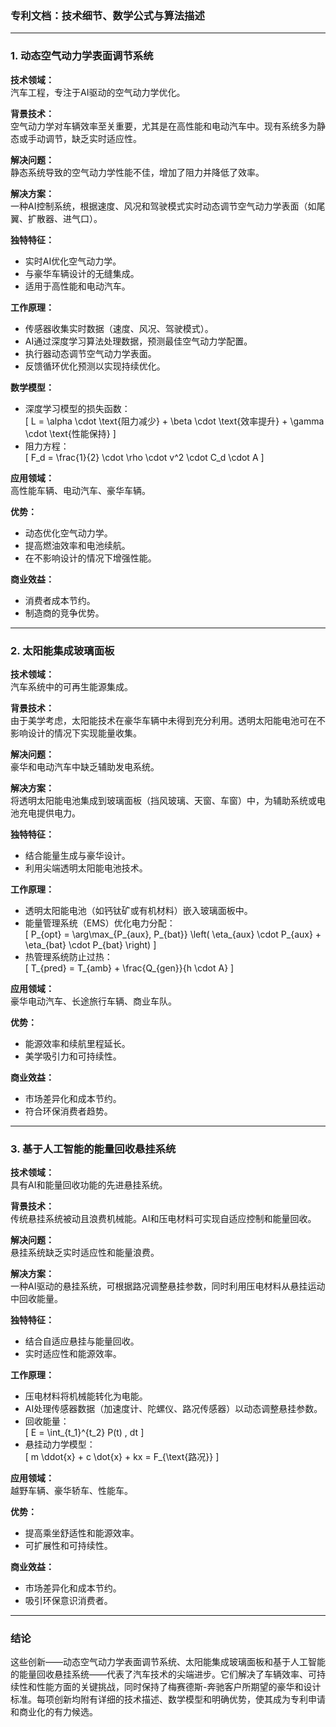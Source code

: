 ### **专利文档：技术细节、数学公式与算法描述**  

---

### **1. 动态空气动力学表面调节系统**  

**技术领域：**  
汽车工程，专注于AI驱动的空气动力学优化。  

**背景技术：**  
空气动力学对车辆效率至关重要，尤其是在高性能和电动汽车中。现有系统多为静态或手动调节，缺乏实时适应性。  

**解决问题：**  
静态系统导致的空气动力学性能不佳，增加了阻力并降低了效率。  

**解决方案：**  
一种AI控制系统，根据速度、风况和驾驶模式实时动态调节空气动力学表面（如尾翼、扩散器、进气口）。  

**独特特征：**  
- 实时AI优化空气动力学。  
- 与豪华车辆设计的无缝集成。  
- 适用于高性能和电动汽车。  

**工作原理：**  
- 传感器收集实时数据（速度、风况、驾驶模式）。  
- AI通过深度学习算法处理数据，预测最佳空气动力学配置。  
- 执行器动态调节空气动力学表面。  
- 反馈循环优化预测以实现持续优化。  

**数学模型：**  
- 深度学习模型的损失函数：  
  \[
  L = \alpha \cdot \text{阻力减少} + \beta \cdot \text{效率提升} + \gamma \cdot \text{性能保持}
  \]  
- 阻力方程：  
  \[
  F_d = \frac{1}{2} \cdot \rho \cdot v^2 \cdot C_d \cdot A
  \]  

**应用领域：**  
高性能车辆、电动汽车、豪华车辆。  

**优势：**  
- 动态优化空气动力学。  
- 提高燃油效率和电池续航。  
- 在不影响设计的情况下增强性能。  

**商业效益：**  
- 消费者成本节约。  
- 制造商的竞争优势。  

---

### **2. 太阳能集成玻璃面板**  

**技术领域：**  
汽车系统中的可再生能源集成。  

**背景技术：**  
由于美学考虑，太阳能技术在豪华车辆中未得到充分利用。透明太阳能电池可在不影响设计的情况下实现能量收集。  

**解决问题：**  
豪华和电动汽车中缺乏辅助发电系统。  

**解决方案：**  
将透明太阳能电池集成到玻璃面板（挡风玻璃、天窗、车窗）中，为辅助系统或电池充电提供电力。  

**独特特征：**  
- 结合能量生成与豪华设计。  
- 利用尖端透明太阳能电池技术。  

**工作原理：**  
- 透明太阳能电池（如钙钛矿或有机材料）嵌入玻璃面板中。  
- 能量管理系统（EMS）优化电力分配：  
  \[
  P_{opt} = \arg\max_{P_{aux}, P_{bat}} \left( \eta_{aux} \cdot P_{aux} + \eta_{bat} \cdot P_{bat} \right)
  \]  
- 热管理系统防止过热：  
  \[
  T_{pred} = T_{amb} + \frac{Q_{gen}}{h \cdot A}
  \]  

**应用领域：**  
豪华电动汽车、长途旅行车辆、商业车队。  

**优势：**  
- 能源效率和续航里程延长。  
- 美学吸引力和可持续性。  

**商业效益：**  
- 市场差异化和成本节约。  
- 符合环保消费者趋势。  

---

### **3. 基于人工智能的能量回收悬挂系统**  

**技术领域：**  
具有AI和能量回收功能的先进悬挂系统。  

**背景技术：**  
传统悬挂系统被动且浪费机械能。AI和压电材料可实现自适应控制和能量回收。  

**解决问题：**  
悬挂系统缺乏实时适应性和能量浪费。  

**解决方案：**  
一种AI驱动的悬挂系统，可根据路况调整悬挂参数，同时利用压电材料从悬挂运动中回收能量。  

**独特特征：**  
- 结合自适应悬挂与能量回收。  
- 实时适应性和能源效率。  

**工作原理：**  
- 压电材料将机械能转化为电能。  
- AI处理传感器数据（加速度计、陀螺仪、路况传感器）以动态调整悬挂参数。  
- 回收能量：  
  \[
  E = \int_{t_1}^{t_2} P(t) \, dt
  \]  
- 悬挂动力学模型：  
  \[
  m \ddot{x} + c \dot{x} + kx = F_{\text{路况}}
  \]  

**应用领域：**  
越野车辆、豪华轿车、性能车。  

**优势：**  
- 提高乘坐舒适性和能源效率。  
- 可扩展性和可持续性。  

**商业效益：**  
- 市场差异化和成本节约。  
- 吸引环保意识消费者。  

---

### **结论**  
这些创新——动态空气动力学表面调节系统、太阳能集成玻璃面板和基于人工智能的能量回收悬挂系统——代表了汽车技术的尖端进步。它们解决了车辆效率、可持续性和性能方面的关键挑战，同时保持了梅赛德斯-奔驰客户所期望的豪华和设计标准。每项创新均附有详细的技术描述、数学模型和明确优势，使其成为专利申请和商业化的有力候选。